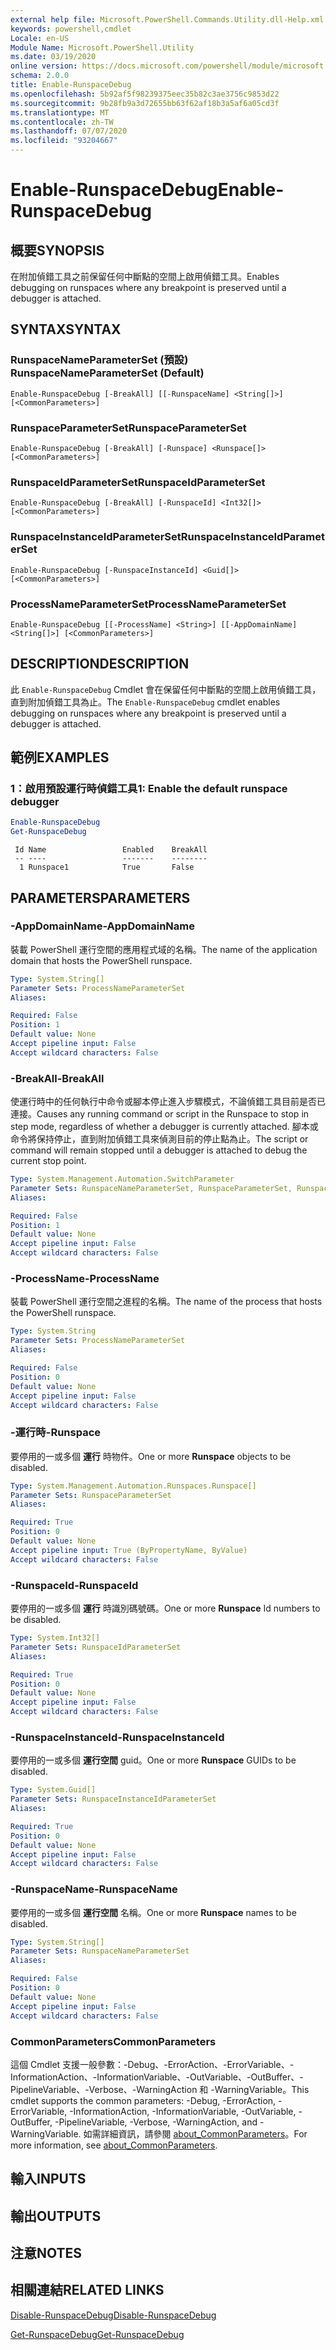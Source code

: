```yaml
---
external help file: Microsoft.PowerShell.Commands.Utility.dll-Help.xml
keywords: powershell,cmdlet
Locale: en-US
Module Name: Microsoft.PowerShell.Utility
ms.date: 03/19/2020
online version: https://docs.microsoft.com/powershell/module/microsoft.powershell.utility/enable-runspacedebug?view=powershell-6&WT.mc_id=ps-gethelp
schema: 2.0.0
title: Enable-RunspaceDebug
ms.openlocfilehash: 5b92af5f98239375eec35b82c3ae3756c9853d22
ms.sourcegitcommit: 9b28fb9a3d72655bb63f62af18b3a5af6a05cd3f
ms.translationtype: MT
ms.contentlocale: zh-TW
ms.lasthandoff: 07/07/2020
ms.locfileid: "93204667"
---
```

# <span data-ttu-id="8b8ed-103">Enable-RunspaceDebug</span><span class="sxs-lookup"><span data-stu-id="8b8ed-103">Enable-RunspaceDebug</span></span>

## <span data-ttu-id="8b8ed-104">概要</span><span class="sxs-lookup"><span data-stu-id="8b8ed-104">SYNOPSIS</span></span>
<span data-ttu-id="8b8ed-105">在附加偵錯工具之前保留任何中斷點的空間上啟用偵錯工具。</span><span class="sxs-lookup"><span data-stu-id="8b8ed-105">Enables debugging on runspaces where any breakpoint is preserved until a debugger is attached.</span></span>

## <span data-ttu-id="8b8ed-106">SYNTAX</span><span class="sxs-lookup"><span data-stu-id="8b8ed-106">SYNTAX</span></span>

### <span data-ttu-id="8b8ed-107">RunspaceNameParameterSet (預設) </span><span class="sxs-lookup"><span data-stu-id="8b8ed-107">RunspaceNameParameterSet (Default)</span></span>

```
Enable-RunspaceDebug [-BreakAll] [[-RunspaceName] <String[]>] [<CommonParameters>]
```

### <span data-ttu-id="8b8ed-108">RunspaceParameterSet</span><span class="sxs-lookup"><span data-stu-id="8b8ed-108">RunspaceParameterSet</span></span>

```
Enable-RunspaceDebug [-BreakAll] [-Runspace] <Runspace[]> [<CommonParameters>]
```

### <span data-ttu-id="8b8ed-109">RunspaceIdParameterSet</span><span class="sxs-lookup"><span data-stu-id="8b8ed-109">RunspaceIdParameterSet</span></span>

```
Enable-RunspaceDebug [-BreakAll] [-RunspaceId] <Int32[]> [<CommonParameters>]
```

### <span data-ttu-id="8b8ed-110">RunspaceInstanceIdParameterSet</span><span class="sxs-lookup"><span data-stu-id="8b8ed-110">RunspaceInstanceIdParameterSet</span></span>

```
Enable-RunspaceDebug [-RunspaceInstanceId] <Guid[]> [<CommonParameters>]
```

### <span data-ttu-id="8b8ed-111">ProcessNameParameterSet</span><span class="sxs-lookup"><span data-stu-id="8b8ed-111">ProcessNameParameterSet</span></span>

```
Enable-RunspaceDebug [[-ProcessName] <String>] [[-AppDomainName] <String[]>] [<CommonParameters>]
```

## <span data-ttu-id="8b8ed-112">DESCRIPTION</span><span class="sxs-lookup"><span data-stu-id="8b8ed-112">DESCRIPTION</span></span>

<span data-ttu-id="8b8ed-113">此 `Enable-RunspaceDebug` Cmdlet 會在保留任何中斷點的空間上啟用偵錯工具，直到附加偵錯工具為止。</span><span class="sxs-lookup"><span data-stu-id="8b8ed-113">The `Enable-RunspaceDebug` cmdlet enables debugging on runspaces where any breakpoint is preserved until a debugger is attached.</span></span>

## <span data-ttu-id="8b8ed-114">範例</span><span class="sxs-lookup"><span data-stu-id="8b8ed-114">EXAMPLES</span></span>

### <span data-ttu-id="8b8ed-115">1：啟用預設運行時偵錯工具</span><span class="sxs-lookup"><span data-stu-id="8b8ed-115">1: Enable the default runspace debugger</span></span>

```powershell
Enable-RunspaceDebug
Get-RunspaceDebug
```

```Output
 Id Name                 Enabled    BreakAll
 -- ----                 -------    --------
  1 Runspace1            True       False
```

## <span data-ttu-id="8b8ed-116">PARAMETERS</span><span class="sxs-lookup"><span data-stu-id="8b8ed-116">PARAMETERS</span></span>

### <span data-ttu-id="8b8ed-117">-AppDomainName</span><span class="sxs-lookup"><span data-stu-id="8b8ed-117">-AppDomainName</span></span>

<span data-ttu-id="8b8ed-118">裝載 PowerShell 運行空間的應用程式域的名稱。</span><span class="sxs-lookup"><span data-stu-id="8b8ed-118">The name of the application domain that hosts the PowerShell runspace.</span></span>

```yaml
Type: System.String[]
Parameter Sets: ProcessNameParameterSet
Aliases:

Required: False
Position: 1
Default value: None
Accept pipeline input: False
Accept wildcard characters: False
```

### <span data-ttu-id="8b8ed-119">-BreakAll</span><span class="sxs-lookup"><span data-stu-id="8b8ed-119">-BreakAll</span></span>

<span data-ttu-id="8b8ed-120">使運行時中的任何執行中命令或腳本停止進入步驟模式，不論偵錯工具目前是否已連接。</span><span class="sxs-lookup"><span data-stu-id="8b8ed-120">Causes any running command or script in the Runspace to stop in step mode, regardless of whether a debugger is currently attached.</span></span> <span data-ttu-id="8b8ed-121">腳本或命令將保持停止，直到附加偵錯工具來偵測目前的停止點為止。</span><span class="sxs-lookup"><span data-stu-id="8b8ed-121">The script or command will remain stopped until a debugger is attached to debug the current stop point.</span></span>

```yaml
Type: System.Management.Automation.SwitchParameter
Parameter Sets: RunspaceNameParameterSet, RunspaceParameterSet, RunspaceIdParameterSet
Aliases:

Required: False
Position: 1
Default value: None
Accept pipeline input: False
Accept wildcard characters: False
```

### <span data-ttu-id="8b8ed-122">-ProcessName</span><span class="sxs-lookup"><span data-stu-id="8b8ed-122">-ProcessName</span></span>

<span data-ttu-id="8b8ed-123">裝載 PowerShell 運行空間之進程的名稱。</span><span class="sxs-lookup"><span data-stu-id="8b8ed-123">The name of the process that hosts the PowerShell runspace.</span></span>

```yaml
Type: System.String
Parameter Sets: ProcessNameParameterSet
Aliases:

Required: False
Position: 0
Default value: None
Accept pipeline input: False
Accept wildcard characters: False
```

### <span data-ttu-id="8b8ed-124">-運行時</span><span class="sxs-lookup"><span data-stu-id="8b8ed-124">-Runspace</span></span>

<span data-ttu-id="8b8ed-125">要停用的一或多個 **運行** 時物件。</span><span class="sxs-lookup"><span data-stu-id="8b8ed-125">One or more **Runspace** objects to be disabled.</span></span>

```yaml
Type: System.Management.Automation.Runspaces.Runspace[]
Parameter Sets: RunspaceParameterSet
Aliases:

Required: True
Position: 0
Default value: None
Accept pipeline input: True (ByPropertyName, ByValue)
Accept wildcard characters: False
```

### <span data-ttu-id="8b8ed-126">-RunspaceId</span><span class="sxs-lookup"><span data-stu-id="8b8ed-126">-RunspaceId</span></span>

<span data-ttu-id="8b8ed-127">要停用的一或多個 **運行** 時識別碼號碼。</span><span class="sxs-lookup"><span data-stu-id="8b8ed-127">One or more **Runspace** Id numbers to be disabled.</span></span>

```yaml
Type: System.Int32[]
Parameter Sets: RunspaceIdParameterSet
Aliases:

Required: True
Position: 0
Default value: None
Accept pipeline input: False
Accept wildcard characters: False
```

### <span data-ttu-id="8b8ed-128">-RunspaceInstanceId</span><span class="sxs-lookup"><span data-stu-id="8b8ed-128">-RunspaceInstanceId</span></span>

<span data-ttu-id="8b8ed-129">要停用的一或多個 **運行空間** guid。</span><span class="sxs-lookup"><span data-stu-id="8b8ed-129">One or more **Runspace** GUIDs to be disabled.</span></span>

```yaml
Type: System.Guid[]
Parameter Sets: RunspaceInstanceIdParameterSet
Aliases:

Required: True
Position: 0
Default value: None
Accept pipeline input: False
Accept wildcard characters: False
```

### <span data-ttu-id="8b8ed-130">-RunspaceName</span><span class="sxs-lookup"><span data-stu-id="8b8ed-130">-RunspaceName</span></span>

<span data-ttu-id="8b8ed-131">要停用的一或多個 **運行空間** 名稱。</span><span class="sxs-lookup"><span data-stu-id="8b8ed-131">One or more **Runspace** names to be disabled.</span></span>

```yaml
Type: System.String[]
Parameter Sets: RunspaceNameParameterSet
Aliases:

Required: False
Position: 0
Default value: None
Accept pipeline input: False
Accept wildcard characters: False
```

### <span data-ttu-id="8b8ed-132">CommonParameters</span><span class="sxs-lookup"><span data-stu-id="8b8ed-132">CommonParameters</span></span>

<span data-ttu-id="8b8ed-133">這個 Cmdlet 支援一般參數：-Debug、-ErrorAction、-ErrorVariable、-InformationAction、-InformationVariable、-OutVariable、-OutBuffer、-PipelineVariable、-Verbose、-WarningAction 和 -WarningVariable。</span><span class="sxs-lookup"><span data-stu-id="8b8ed-133">This cmdlet supports the common parameters: -Debug, -ErrorAction, -ErrorVariable, -InformationAction, -InformationVariable, -OutVariable, -OutBuffer, -PipelineVariable, -Verbose, -WarningAction, and -WarningVariable.</span></span> <span data-ttu-id="8b8ed-134">如需詳細資訊，請參閱 [about_CommonParameters](https://go.microsoft.com/fwlink/?LinkID=113216)。</span><span class="sxs-lookup"><span data-stu-id="8b8ed-134">For more information, see [about_CommonParameters](https://go.microsoft.com/fwlink/?LinkID=113216).</span></span>

## <span data-ttu-id="8b8ed-135">輸入</span><span class="sxs-lookup"><span data-stu-id="8b8ed-135">INPUTS</span></span>

## <span data-ttu-id="8b8ed-136">輸出</span><span class="sxs-lookup"><span data-stu-id="8b8ed-136">OUTPUTS</span></span>

## <span data-ttu-id="8b8ed-137">注意</span><span class="sxs-lookup"><span data-stu-id="8b8ed-137">NOTES</span></span>

## <span data-ttu-id="8b8ed-138">相關連結</span><span class="sxs-lookup"><span data-stu-id="8b8ed-138">RELATED LINKS</span></span>

[<span data-ttu-id="8b8ed-139">Disable-RunspaceDebug</span><span class="sxs-lookup"><span data-stu-id="8b8ed-139">Disable-RunspaceDebug</span></span>](Disable-RunspaceDebug.md)

[<span data-ttu-id="8b8ed-140">Get-RunspaceDebug</span><span class="sxs-lookup"><span data-stu-id="8b8ed-140">Get-RunspaceDebug</span></span>](Get-RunspaceDebug.md)
